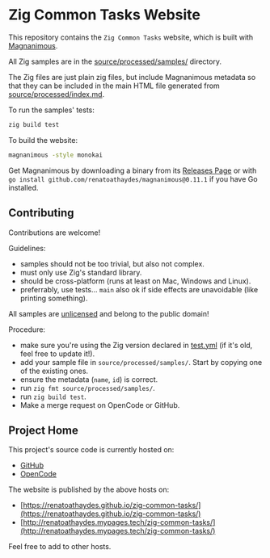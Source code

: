 # Zig Common Tasks Website

This repository contains the `Zig Common Tasks` website, which is built with [Magnanimous](https://renatoathaydes.github.io/magnanimous/).

All Zig samples are in the [source/processed/samples/](source/processed/samples) directory.

The Zig files are just plain zig files, but include Magnanimous metadata so that they can be included in the main HTML file generated from [source/processed/index.md](source/processed/index.md).

To run the samples' tests:

```bash
zig build test
```

To build the website:

```bash
magnanimous -style monokai
```

Get Magnanimous by downloading a binary from its [Releases Page](https://github.com/renatoathaydes/magnanimous/releases) or with `go install github.com/renatoathaydes/magnanimous@0.11.1` if you have Go installed.

## Contributing

Contributions are welcome!

Guidelines:

* samples should not be too trivial, but also not complex.
* must only use Zig's standard library.
* should be cross-platform (runs at least on Mac, Windows and Linux).
* preferrably, use tests... `main` also ok if side effects are unavoidable (like printing something).

All samples are [unlicensed](https://unlicense.org/) and belong to the public domain!

Procedure:

* make sure you're using the Zig version declared in [test.yml](.github/workflows/test.yml) (if it's old, feel free to update it!).
* add your sample file in `source/processed/samples/`. Start by copying one of the existing ones.
* ensure the metadata (`name`, `id`) is correct.
* run `zig fmt source/processed/samples/`.
* run `zig build test`.
* Make a merge request on OpenCode or GitHub.

## Project Home

This project's source code is currently hosted on:

* [GitHub](https://github.com/renatoathaydes/zig-common-tasks/)
* [OpenCode](https://www.opencode.net/renatoathaydes/zig-common-tasks/)

The website is published by the above hosts on:

* [https://renatoathaydes.github.io/zig-common-tasks/](https://renatoathaydes.github.io/zig-common-tasks/)
* [http://renatoathaydes.mypages.tech/zig-common-tasks/](http://renatoathaydes.mypages.tech/zig-common-tasks/)

Feel free to add to other hosts.
